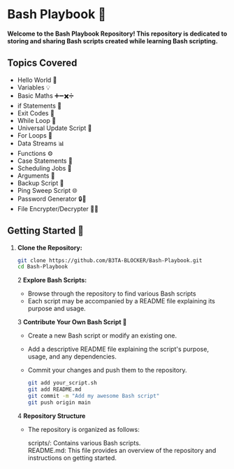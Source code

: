 # Bash Playbook 🚀

<strong>Welcome to the Bash Playbook Repository! This repository is dedicated to storing and sharing Bash scripts created while learning Bash scripting.</strong>

## Topics Covered

- Hello World 👋
- Variables 💡
- Basic Maths ➕➖✖️➗
- if Statements 🤔
- Exit Codes 🚪
- While Loop 🔁
- Universal Update Script 🔄
- For Loops 🔄
- Data Streams 📊
- Functions ⚙️
- Case Statements 📝
- Scheduling Jobs 📅
- Arguments 📑
- Backup Script 💾
- Ping Sweep Script 🌐
- Password Generator 🔒🔑
- File Encrypter/Decrypter 📜🔐


## Getting Started 🏁

1. **Clone the Repository:**
      ```bash
      git clone https://github.com/B3TA-BLOCKER/Bash-Playbook.git
      cd Bash-Playbook
      ```
   
   2 **Explore Bash Scripts:**

      * Browse through the repository to find various Bash scripts
      * Each script may be accompanied by a README file explaining its purpose and usage.

   3 **Contribute Your Own Bash Script 🤝**

      * Create a new Bash script or modify an existing one.
      * Add a descriptive README file explaining the script's purpose, usage, and any dependencies.
      * Commit your changes and push them to the repository.

         ```bash
         git add your_script.sh
         git add README.md
         git commit -m "Add my awesome Bash script"
         git push origin main
         ```

   4 **Repository Structure**

      * The repository is organized as follows:

         scripts/: Contains various Bash scripts.                                                                                 
         README.md: This file provides an overview of the repository and instructions on getting started.

   
